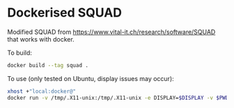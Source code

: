 # Dockerised SQUAD

Modified SQUAD from https://www.vital-it.ch/research/software/SQUAD that works with docker. 

To build:

```bash
docker build --tag squad .
```

To use (only tested on Ubuntu, display issues may occur):

```bash
xhost +"local:docker@"
docker run -v /tmp/.X11-unix:/tmp/.X11-unix -e DISPLAY=$DISPLAY -v $PWD/squad2-2/samples:/root/samples squad
```
